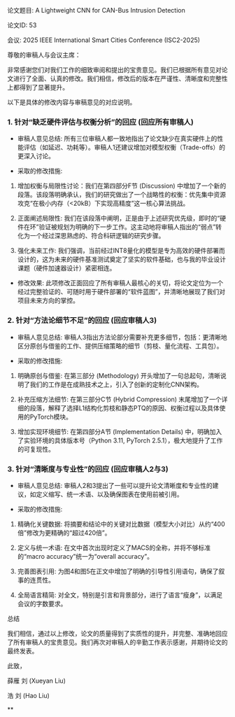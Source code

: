 论文题目: A Lightweight CNN for CAN-Bus Intrusion Detection

论文ID: 53

会议: 2025 IEEE International Smart Cities Conference (ISC2-2025)

尊敬的审稿人与会议主席：

非常感谢您们对我们工作的细致审阅和提出的宝贵意见。我们已根据所有意见对论文进行了全面、认真的修改。我们相信，修改后的版本在严谨性、清晰度和完整性上都得到了显著提升。

以下是具体的修改内容与审稿意见的对应说明。

### 1. 针对“缺乏硬件评估与权衡分析”的回应 (回应所有审稿人)

- 审稿人意见总结: 所有三位审稿人都一致地指出了论文缺少在真实硬件上的性能评估（如延迟、功耗等）。审稿人1还建议增加对模型权衡（Trade-offs）的更深入讨论。
    
- 采取的修改措施:
    

1. 增加权衡与局限性讨论：我们在第四部分F节 (Discussion) 中增加了一个新的段落。该段落明确承认，我们的研究做出了一个战略性的权衡：优先集中资源攻克“在极小内存（<20kB）下实现高精度”这一核心算法挑战。
    
2. 正面阐述局限性: 我们在该段落中阐明，正是由于上述研究优先级，即时的“硬件在环”验证被规划为明确的下一步工作。这主动地将审稿人指出的“弱点”转化为一个经过深思熟虑的、符合科研逻辑的研究步骤。
    
3. 强化未来工作: 我们强调，当前经过INT8量化的模型是专为高效的硬件部署而设计的，这为未来的硬件基准测试奠定了坚实的软件基础，也与我的毕业设计课题（硬件加速器设计）紧密相连。
    

- 修改效果: 此项修改正面回应了所有审稿人最核心的关切，将论文定位为一个经过完整验证的、可随时用于硬件部署的“软件蓝图”，并清晰地展现了我们对项目未来方向的掌控。
    

### 2. 针对“方法论细节不足”的回应 (回应审稿人3)

- 审稿人意见总结: 审稿人3指出方法论部分需要补充更多细节，包括：更清晰地区分原创与借鉴的工作、提供压缩策略的细节（剪枝、量化流程、工具包）。
    
- 采取的修改措施:
    

1. 明确原创与借鉴: 在第三部分 (Methodology) 开头增加了一句总起句，清晰说明了我们的工作是在成熟技术之上，引入了创新的定制化CNN架构。
    
2. 补充压缩方法细节: 在第三部分C节 (Hybrid Compression) 末尾增加了一个详细的段落，解释了选择L1​结构化剪枝和静态PTQ的原因、权衡过程以及具体使用的PyTorch模块。
    
3. 增加实现环境细节: 在第四部分A节 (Implementation Details) 中，明确加入了实验环境的具体版本号（Python 3.11, PyTorch 2.5.1），极大地提升了工作的可复现性。
    

### 3. 针对“清晰度与专业性”的回应 (回应审稿人2与3)

- 审稿人意见总结: 审稿人2和3提出了一些可以提升论文清晰度和专业性的建议，如定义缩写、统一术语、以及确保图表在使用前被引用。
    
- 采取的修改措施:
    

1. 精确化关键数据: 将摘要和结论中的关键对比数据（模型大小对比）从约“400倍”修改为更精确的“超过420倍”。
    
2. 定义与统一术语: 在文中首次出现时定义了MACS的全称，并将不够标准的“macro accuracy”统一为“overall accuracy”。
    
3. 完善图表引用: 为图4和图5在正文中增加了明确的引导性引用语句，确保了叙事的连贯性。
    
4. 全局语言精简: 对全文，特别是引言和背景部分，进行了语言“瘦身”，以满足会议的字数要求。
    

总结

我们相信，通过以上修改，论文的质量得到了实质性的提升，并完整、准确地回应了所有审稿人的宝贵意见。我们再次对审稿人的辛勤工作表示感谢，并期待论文的最终发表。

此致，

薛雁 刘 (Xueyan Liu)

浩 刘 (Hao Liu)

**